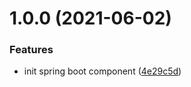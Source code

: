 # 1.0.0 (2021-06-02)


### Features

* init spring boot component ([4e29c5d](https://github.com/serverless-components/tencent-springboot/commit/4e29c5d33ca409d1c4e1b9cb351b801cf8f27945))
